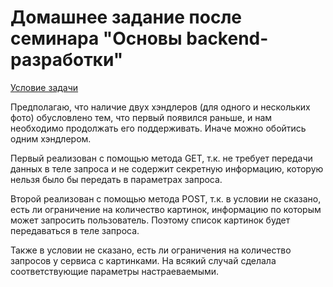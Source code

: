 # Домашнее задание после семинара "Основы backend-разработки"

[Условие задачи](task.md)

Предполагаю, что наличие двух хэндлеров (для одного и нескольких фото) обусловлено тем, что первый появился раньше, и нам необходимо продолжать его поддерживать. Иначе можно обойтись одним хэндлером.

Первый реализован с помощью метода GET, т.к. не требует передачи данных в теле запроса и не содержит секретную информацию, которую нельзя было бы передать в параметрах запроса.

Второй реализован с помощью метода POST, т.к. в условии не сказано, есть ли ограничение на количество картинок, информацию по которым может запросить пользователь. Поэтому список картинок будет передаваться в теле запроса.

Также в условии не сказано, есть ли ограничения на количество запросов у сервиса с картинками. На всякий случай сделала соответствующие параметры настраеваемыми.
